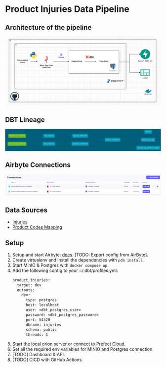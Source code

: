 # Product Injuries Data Pipeline

## Architecture of the pipeline

![Architecture Diagram](/docs/architecture.png)


## DBT Lineage
![DBT Lineage](/docs/dbt_lineage.png)

## Airbyte Connections
![Airbyte](/docs/airbyte.png)

## Data Sources
- [Injuries](https://data.world/awram/us-product-related-injuries)
- [Product Codes Mapping](https://public.opendatasoft.com/explore/dataset/us-national-electronic-injury-surveillance-system-neiss-product-codes/export/?refine.code=0102)


## Setup

1. Setup and start Airbyte: [docs](https://docs.airbyte.com/deploying-airbyte/local-deployment/#setup--launch-airbyte). [TODO: Export config from AirByte].
2. Create virtualenv and install the dependencies with `pdm install`.
3. Start MinIO & Postgres with `docker compose up`.
4. Add the following config to your ~/.dbt/profiles.yml:
    ```
    product_injuries:
      target: dev
      outputs:
        dev:
          type: postgres
          host: localhost
          user: <dbt_postgres_user>
          password: <dbt_postgres_password>
          port: 54320
          dbname: injuries
          schema: public
          threads: 1
    ```
5. Start the local orion server or connect to [Prefect Cloud](https://docs.prefect.io/2.10.18/cloud/cloud-quickstart/).
6. Set all the required env variables for MINIO and Postgres connection.
7. [TODO] Dashboard & API.
8. [TODO] CICD with GitHub Actions.
